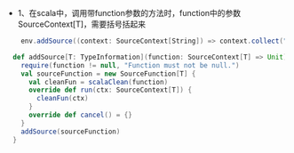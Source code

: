 - 1、在scala中，调用带function参数的方法时，function中的参数SourceContext[T]，需要括号括起来
```scala
    env.addSource((context: SourceContext[String]) => context.collect(""))
```
```scala
  def addSource[T: TypeInformation](function: SourceContext[T] => Unit): DataStream[T] = {
    require(function != null, "Function must not be null.")
    val sourceFunction = new SourceFunction[T] {
      val cleanFun = scalaClean(function)
      override def run(ctx: SourceContext[T]) {
        cleanFun(ctx)
      }
      override def cancel() = {}
    }
    addSource(sourceFunction)
  }
```